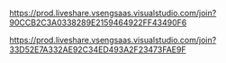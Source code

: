 https://prod.liveshare.vsengsaas.visualstudio.com/join?90CCB2C3A0338289E2159464922FF43490F6

https://prod.liveshare.vsengsaas.visualstudio.com/join?33D52E7A332AE92C34ED493A2F23473FAE9F
